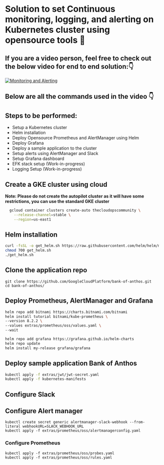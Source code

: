 # Solution to set Continuous monitoring, logging, and alerting on Kubernetes cluster using opensource tools 🚀

## If you are a video person, feel free to check out the below video for end to end solution:👇
[![Monitoring and Alerting](https://img.youtube.com/vi/gBdyIv9d_O8/sddefault.jpg)]([https://youtu.be/-pKrT7Ix3G0?si=tZ784UqtJdKpq6kH](https://youtu.be/gBdyIv9d_O8))

## Below are all the commands used in the video 👇

## Steps to be performed:
*  Setup a Kubernetes cluster
*  Helm installation
*  Deploy Opensource Prometheus and AlertManager using Helm
*  Deploy Grafana
*  Deploy a sample application to the cluster
*  Setup alerts using AlertManager and Slack
*  Setup Grafana dashboard
*  EFK stack setup (Work-in-progress)
*  Logging Setup (Work-in-progress)

## Create a GKE cluster using cloud
**Note: Please do not create the autopilot cluster as it will have some restrictions, you can use the standard GKE cluster**
```bash
  gcloud container clusters create-auto thecloudopscommunity \
    --release-channel=stable \
    --region=us-east1
 ```


## Helm installation

```bash
curl -fsSL -o get_helm.sh https://raw.githubusercontent.com/helm/helm/main/scripts/get-helm-3
chmod 700 get_helm.sh
./get_helm.sh
```

## Clone the application repo

```
git clone https://github.com/GoogleCloudPlatform/bank-of-anthos.git
cd bank-of-anthos/
```

## Deploy Prometheus, AlertManager and Grafana

```bash
helm repo add bitnami https://charts.bitnami.com/bitnami
helm install tutorial bitnami/kube-prometheus \
--version 8.2.2 \
--values extras/prometheus/oss/values.yaml \
--wait

helm repo add grafana https://grafana.github.io/helm-charts
helm repo update
helm install my-release grafana/grafana

```

## Deploy sample application Bank of Anthos
```bash
kubectl apply -f extras/jwt/jwt-secret.yaml
kubectl apply -f kubernetes-manifests
```

## Configure Slack

## Configure Alert manager
```
kubectl create secret generic alertmanager-slack-webhook --from-literal webhookURL=SLACK_WEBHOOK_URL
kubectl apply -f extras/prometheus/oss/alertmanagerconfig.yaml
```

### Configure Prometheus
```
kubectl apply -f extras/prometheus/oss/probes.yaml
kubectl apply -f extras/prometheus/oss/rules.yaml
```






